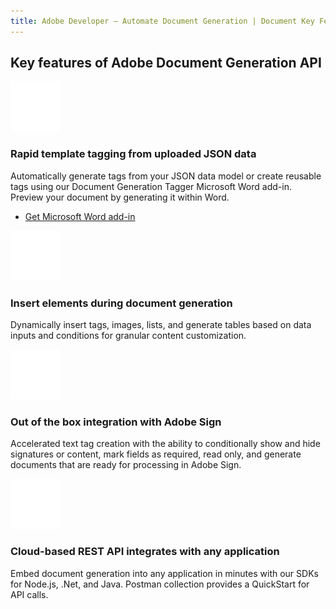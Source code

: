 ```yaml
---
title: Adobe Developer — Automate Document Generation | Document Key Features | Adobe
---
```


<TitleBlock slots="heading" theme="light" className="titleBlock-align-left"/>

## Key features of Adobe Document Generation API

<CustomCard slots="icon,heading,text,buttons" gradients gradientsType='lightBlue' buttonDisplay cursorDisable width="25%"  theme="light" />

![msword_icon](../../images/ic-msword.svg)

### Rapid template tagging from uploaded JSON data

Automatically generate tags from your JSON data model or create reusable tags using our Document Generation Tagger Microsoft Word add-in. Preview your document by generating it within Word.

- [Get Microsoft Word add-in](https://www.adobe.com/go/dcdg_Tagger)

<CustomCard slots="icon,heading,text" gradients gradientsType='orangeRed' cursorDisable width="25%" theme="light" />

![insert_icon](../../images/ic-insert.svg)

### Insert elements during document generation

Dynamically insert tags, images, lists, and generate tables based on data inputs and conditions for granular content customization.

<CustomCard slots="icon,heading,text" gradients gradientsType='violetBlue' cursorDisable width="25%" theme="light"/>

![sign_icon](../../images/ic-sign.svg)

### Out of the box integration with Adobe Sign

Accelerated text tag creation with the ability to conditionally show and hide signatures or content, mark fields as required, read only, and generate documents that are ready for processing in Adobe Sign.

<CustomCard slots="icon,heading,text" gradients gradientsType='pinkRed' cursorDisable width="25%" theme="light"/>

![cloud-rest-api_icon](../../images/ic-cloud-rest-api.svg)

### Cloud-based REST API integrates with any application

Embed document generation into any application in minutes with our SDKs for Node.js, .Net, and Java. Postman collection provides a QuickStart for API calls.
